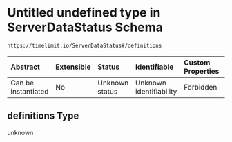# Untitled undefined type in ServerDataStatus Schema

```txt
https://timelimit.io/ServerDataStatus#/definitions
```



| Abstract            | Extensible | Status         | Identifiable            | Custom Properties | Additional Properties | Access Restrictions | Defined In                                                                           |
| :------------------ | :--------- | :------------- | :---------------------- | :---------------- | :-------------------- | :------------------ | :----------------------------------------------------------------------------------- |
| Can be instantiated | No         | Unknown status | Unknown identifiability | Forbidden         | Allowed               | none                | [ServerDataStatus.schema.json*](ServerDataStatus.schema.json "open original schema") |

## definitions Type

unknown
